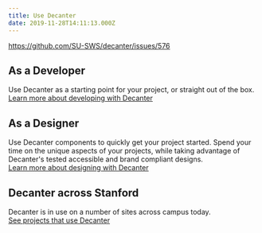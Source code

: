 ```yaml
---
title: Use Decanter
date: 2019-11-28T14:11:13.000Z
---
```

https://github.com/SU-SWS/decanter/issues/576

## As a Developer

Use Decanter as a starting point for your project, or straight out of the box.\
[Learn more about developing with Decanter](https://elegant-poitras-87214a.netlify.com/page/use-decanter-as-a-developer/)

## As a Designer

Use Decanter components to quickly get your project started. Spend your time on the unique aspects of your projects, while taking advantage of Decanter's tested accessible and brand compliant designs.\
[Learn more about designing with Decanter](https://elegant-poitras-87214a.netlify.com/page/use-decanter-as-a-designer/)

## Decanter across Stanford 

Decanter is in use on a number of sites across campus today. \
[See projects that use Decanter](page/about-projects-that-use-decanter/)
